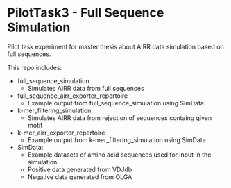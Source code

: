 # PilotTask3 - Full Sequence Simulation

Pilot task experiment for master thesis about AIRR data simulation based on full sequences. 

This repo includes:

- full_sequence_simulation
  - Simulates AIRR data from full sequences
- full_sequence_airr_exporter_repertoire
  - Example output from full_sequence_simulation using SimData
- k-mer_filtering_simulation
  - Simulates AIRR data from rejection of sequences containg given motif
- k-mer_airr_exporter_repertoire
  - Example output from k-mer_filtering_simulation using SimData
- SimData:
  - Example datasets of amino acid sequences used for input in the simulation
  - Positive data generated from VDJdb
  - Negative data generated from OLGA
